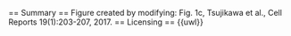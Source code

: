 == Summary ==
Figure created by modifying: Fig. 1c, Tsujikawa et al., Cell Reports 19(1):203-207, 2017.
== Licensing ==
{{uwl}}
